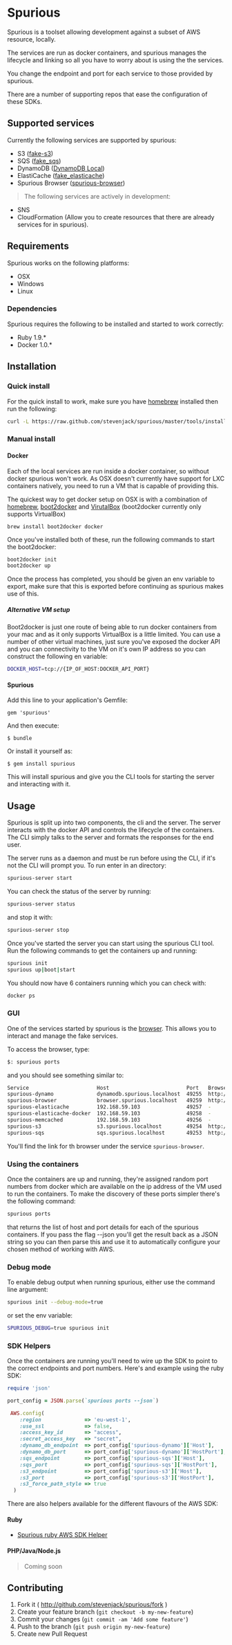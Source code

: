 # Spurious

Spurious is a toolset allowing development against a subset of AWS resource, locally.

The services are run as docker containers, and spurious manages the lifecycle and 
linking so all you have to worry about is using the the services.

You change the endpoint and port for each service to those provided by spurious.

There are a number of supporting repos that ease the configuration of these SDKs.

## Supported services

Currently the following services are supported by spurious:

* S3 ([fake-s3](https://github.com/jubos/fake-s3))
* SQS ([fake_sqs](https://github.com/iain/fake_sqs))
* DynamoDB ([DynamoDB Local](http://docs.aws.amazon.com/amazondynamodb/latest/developerguide/Tools.DynamoDBLocal.html))
* ElastiCache ([fake_elasticache](https://github.com/stevenjack/fake_elasticache))
* Spurious Browser ([spurious-browser](https://github.com/stevenjack/spurious-browser))

> The following services are actively in development:

* SNS
* CloudFormation (Allow you to create resources that there are already services for in spurious).

## Requirements

Spurious works on the following platforms:

* OSX
* Windows
* Linux

### Dependencies

Spurious requires the following to be installed and started to work correctly:

* Ruby 1.9.*
* Docker 1.0.*

## Installation

### Quick install

For the quick install to work, make sure you have [homebrew](http://brew.sh/) installed then run the following:

```bash
curl -L https://raw.github.com/stevenjack/spurious/master/tools/install.sh | sh
```

### Manual install

#### Docker

Each of the local services are run inside a docker container, so without docker spurious won't work.
As OSX doesn't currently have support for LXC containers natively, you need to run a VM that is capable
of providing this.

The quickest way to get docker setup on OSX is with a combination of [homebrew](http://brew.sh/),
[boot2docker](https://github.com/boot2docker/boot2docker) and [VirutalBox](https://www.virtualbox.org/wiki/Downloads)
 (boot2docker currently only supports VirtualBox)

`brew install boot2docker docker`

Once you've installed both of these, run the following commands to start the boot2docker:

```bash
boot2docker	init
boot2docker up
```

Once the process has completed, you should be given an env variable to export, make sure that this is exported
before continuing as spurious makes use of this.

##### Alternative VM setup

Boot2docker is just one route of being able to run docker containers from your mac and as it only supports VirtualBox is 
a little limited. You can use a number of other virtual machines, just sure you've exposed the docker API and you can connectivity
to the VM on it's own IP address so you can construct the following en variable:

```bash
DOCKER_HOST=tcp://{IP_OF_HOST:DOCKER_API_PORT}
```

#### Spurious

Add this line to your application's Gemfile:

    gem 'spurious'

And then execute:

    $ bundle

Or install it yourself as:

    $ gem install spurious


This will install spurious and give you the CLI tools for starting the server and interacting with it.

## Usage

Spurious is split up into two components, the cli and the server. The server interacts with the docker API and
controls the lifecycle of the containers. The CLI simply talks to the server and formats the responses for
the end user.

The server runs as a daemon and must be run before using the CLI, if it's not the CLI will prompt you. To run
enter in an directory:

```bash
spurious-server start
```

You can check the status of the server by running:

```bash
spurious-server status
```

and stop it with:

```bash
spurious-server stop
```

Once you've started the server you can start using the spurious CLI tool. Run the following commands to get the
containers up and running:

```bash
spurious init
spurious up|boot|start
```

You should now have 6 containers running which you can check with:

```bash
docker ps
```

### GUI

One of the services started by spurious is the [browser](https://www.github.com/stevenjack/spurious-browser). This allows
you to interact and manage the fake services.

To access the browser, type:

```bash
$: spurious ports
```
and you should see something similar to:

```bash
Service                      Host                         Port   Browser link
spurious-dynamo              dynamodb.spurious.localhost  49255  http://dynamodb.spurious.localhost:49255
spurious-browser             browser.spurious.localhost   49259  http://browser.spurious.localhost:49259 <--- Link to browser
spurious-elasticache         192.168.59.103               49257  -
spurious-elasticache-docker  192.168.59.103               49258  -
spurious-memcached           192.168.59.103               49256  -
spurious-s3                  s3.spurious.localhost        49254  http://s3.spurious.localhost:49254
spurious-sqs                 sqs.spurious.localhost       49253  http://sqs.spurious.localhost:49253
```
You'll find the link for th browser under the service `spurious-browser`.

### Using the containers

Once the containers are up and running, they're assigned random port numbers from docker which are available on the
ip address of the VM used to run the containers. To make the discovery of these ports simpler there's the following
command:

```bash
spurious ports
```

that returns the list of host and port details for each of the spurious containers. If you pass the flag --json you'll
get the result back as a JSON string so you can then parse this and use it to automatically configure your chosen method of working with AWS.

### Debug mode

To enable debug output when running spurious, either use the command line argument:

```bash
spurious init --debug-mode=true
```

or set the env variable:

```bash
SPURIOUS_DEBUG=true spurious init
```

### SDK Helpers

Once the containers are running you'll need to wire up the SDK to point to the correct endpoints and port numbers. Here's
and example using the ruby SDK:

```ruby
require 'json'

port_config = JSON.parse(`spurious ports --json`)

 AWS.config(
    :region              => 'eu-west-1',
    :use_ssl             => false,
    :access_key_id       => "access",
    :secret_access_key   => "secret",
    :dynamo_db_endpoint  => port_config['spurious-dynamo']['Host'],
    :dynamo_db_port      => port_config['spurious-dynamo']['HostPort'],
    :sqs_endpoint        => port_config['spurious-sqs']['Host'],
    :sqs_port            => port_config['spurious-sqs']['HostPort'],
    :s3_endpoint         => port_config['spurious-s3']['Host'],
    :s3_port             => port_config['spurious-s3']['HostPort'],
    :s3_force_path_style => true
  )

```

There are also helpers available for the different flavours of the AWS SDK:

#### Ruby

* [Spurious ruby AWS SDK Helper](https://github.com/stevenjack/spurious-ruby-awssdk-helper)


#### PHP/Java/Node.js

> Coming soon

## Contributing

1. Fork it ( http://github.com/stevenjack/spurious/fork )
2. Create your feature branch (`git checkout -b my-new-feature`)
3. Commit your changes (`git commit -am 'Add some feature'`)
4. Push to the branch (`git push origin my-new-feature`)
5. Create new Pull Request
